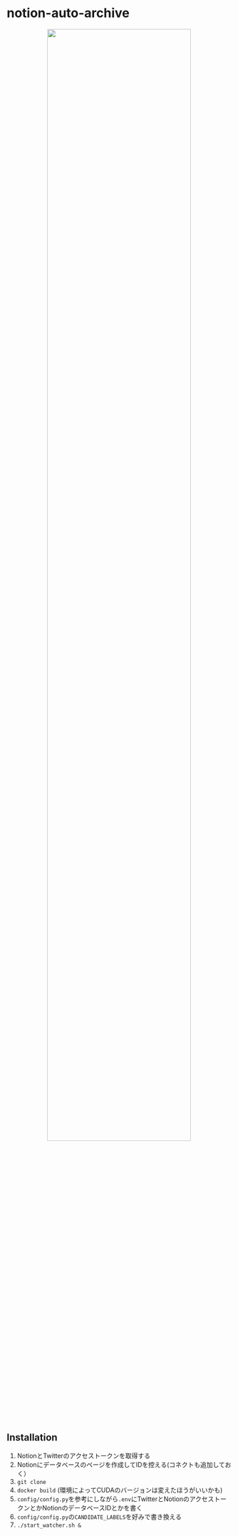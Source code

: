 # notion-auto-archive

<p align="center">
  <img src="https://storage.googleapis.com/zenn-user-upload/5489a48f5133-20230106.png" width=80%>
</p>

## Installation

1. NotionとTwitterのアクセストークンを取得する
2. Notionにデータベースのページを作成してIDを控える(コネクトも追加しておく）
3. `git clone`
4. `docker build` (環境によってCUDAのバージョンは変えたほうがいいかも)
5. `config/config.py`を参考にしながら`.env`にTwitterとNotionのアクセストークンとかNotionのデータベースIDとかを書く
6. `config/config.py`の`CANDIDATE_LABELS`を好みで書き換える
7. `./start_watcher.sh &`
